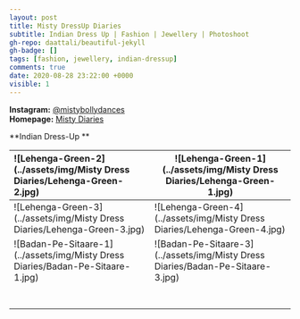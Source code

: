 ```yaml
---
layout: post
title: Misty DressUp Diaries
subtitle: Indian Dress Up | Fashion | Jewellery | Photoshoot
gh-repo: daattali/beautiful-jekyll
gh-badge: []
tags: [fashion, jewellery, indian-dressup]
comments: true
date: 2020-08-28 23:22:00 +0000
visible: 1
---
```


**Instagram:** [@mistybollydances](https://www.instagram.com/mistybollydances/)                
**Homepage:** [Misty Diaries](https://tarunpreetkaur.com/)                



**Indian Dress-Up **

| ![Lehenga-Green-2](../assets/img/Misty Dress Diaries/Lehenga-Green-2.jpg) | ![Lehenga-Green-1](../assets/img/Misty Dress Diaries/Lehenga-Green-1.jpg) |
| :----------------------------------------------------------- | ------------------------------------------------------------ |
| ![Lehenga-Green-3](../assets/img/Misty Dress Diaries/Lehenga-Green-3.jpg) | ![Lehenga-Green-4](../assets/img/Misty Dress Diaries/Lehenga-Green-4.jpg) |
| ![Badan-Pe-Sitaare-1](../assets/img/Misty Dress Diaries/Badan-Pe-Sitaare-1.jpg) | ![Badan-Pe-Sitaare-3](../assets/img/Misty Dress Diaries/Badan-Pe-Sitaare-3.jpg) |
|                                                              |                                                              |
|                                                              |                                                              |
|                                                              |                                                              |
|                                                              |                                                              |
|                                                              |                                                              |
|                                                              |                                                              |
|                                                              |                                                              |


